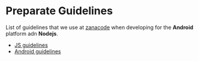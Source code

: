 # Preparate Guidelines

List of guidelines that we use at [zanacode](http://zanacode.com) when developing for the __Android__ platform adn __Nodejs__. 

* [JS guidelines](js_project_and_code_guidelines.md)
* [Android guidelines](android_project_and_code_guidelines.md)